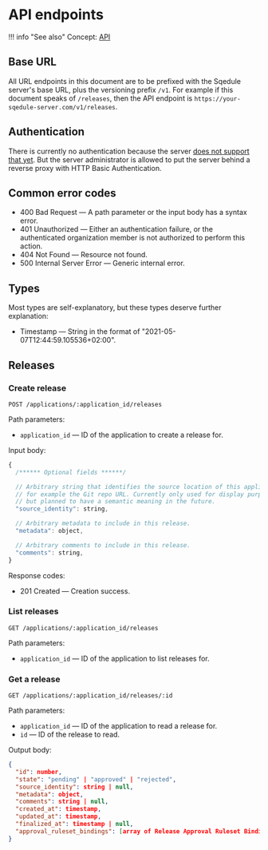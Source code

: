 # API endpoints

!!! info "See also"
    Concept: [API](../concepts/api.md)

## Base URL

All URL endpoints in this document are to be prefixed with the Sqedule server's base URL, plus the versioning prefix `/v1`. For example if this document speaks of `/releases`, then the API endpoint is `https://your-sqedule-server.com/v1/releases`.

## Authentication

There is currently no authentication because the server [does not support that yet](../../server_guide/concepts/security.md). But the server administrator is allowed to put the server behind a reverse proxy with HTTP Basic Authentication.

## Common error codes

 * 400 Bad Request — A path parameter or the input body has a syntax error.
 * 401 Unauthorized — Either an authentication failure, or the authenticated organization member is not authorized to perform this action.
 * 404 Not Found — Resource not found.
 * 500 Internal Server Error — Generic internal error.

## Types

Most types are self-explanatory, but these types deserve further explanation:

 * Timestamp — String in the format of "2021-05-07T12:44:59.105536+02:00".

## Releases

### Create release

~~~
POST /applications/:application_id/releases
~~~

Path parameters:

 * `application_id` — ID of the application to create a release for.

Input body:

~~~javascript
{
  /****** Optional fields ******/

  // Arbitrary string that identifies the source location of this application,
  // for example the Git repo URL. Currently only used for display purposes,
  // but planned to have a semantic meaning in the future.
  "source_identity": string,

  // Arbitrary metadata to include in this release.
  "metadata": object,

  // Arbitrary comments to include in this release.
  "comments": string,
}
~~~

Response codes:

 * 201 Created — Creation success.

### List releases

~~~
GET /applications/:application_id/releases
~~~

Path parameters:

 * `application_id` — ID of the application to list releases for.

### Get a release

~~~
GET /applications/:application_id/releases/:id
~~~

Path parameters:

 * `application_id` — ID of the application to read a release for.
 * `id` — ID of the release to read.

Output body:

~~~json
{
  "id": number,
  "state": "pending" | "approved" | "rejected",
  "source_identity": string | null,
  "metadata": object,
  "comments": string | null,
  "created_at": timestamp,
  "updated_at": timestamp,
  "finalized_at": timestamp | null,
  "approval_ruleset_bindings": [array of Release Approval Ruleset Bindings]
}
~~~
